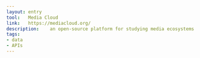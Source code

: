 ```yaml
---
layout: entry
tool:	Media Cloud
link:	https://mediacloud.org/
description:	an open-source platform for studying media ecosystems
tags:
- data
- APIs
---
```

